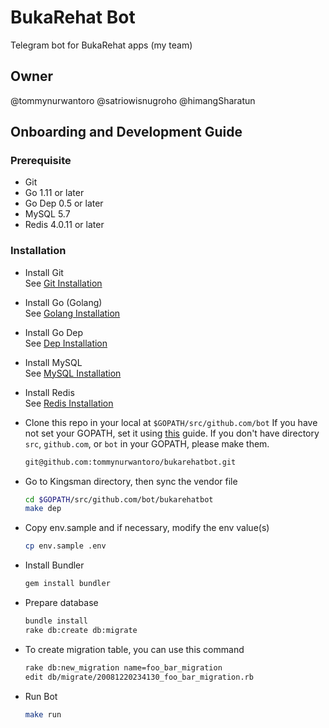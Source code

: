 # BukaRehat Bot

Telegram bot for BukaRehat apps (my team)

## Owner

@tommynurwantoro
@satriowisnugroho
@himangSharatun

## Onboarding and Development Guide

### Prerequisite
- Git
- Go 1.11 or later
- Go Dep 0.5 or later
- MySQL 5.7
- Redis 4.0.11 or later

### Installation

- Install Git  
  See [Git Installation](https://git-scm.com/book/en/v2/Getting-Started-Installing-Git)

- Install Go (Golang)  
  See [Golang Installation](https://golang.org/doc/install)

- Install Go Dep  
  See [Dep Installation](https://golang.github.io/dep/docs/installation.html)

- Install MySQL  
  See [MySQL Installation](https://www.mysql.com/downloads/)
  
- Install Redis  
  See [Redis Installation](https://redis.io/topics/quickstart)

- Clone this repo in your local at `$GOPATH/src/github.com/bot`
  If you have not set your GOPATH, set it using [this](https://golang.org/doc/code.html#GOPATH) guide.
  If you don't have directory `src`, `github.com`, or `bot` in your GOPATH, please make them.

  ```sh
  git@github.com:tommynurwantoro/bukarehatbot.git
  ```

- Go to Kingsman directory, then sync the vendor file

  ```sh
  cd $GOPATH/src/github.com/bot/bukarehatbot
  make dep
  ```

- Copy env.sample and if necessary, modify the env value(s)

  ```sh
  cp env.sample .env
  ```

- Install Bundler
  
  ```sh
  gem install bundler
  ```

- Prepare database

  ```sh
  bundle install
  rake db:create db:migrate
  ```

- To create migration table, you can use this command
  ```sh
  rake db:new_migration name=foo_bar_migration
  edit db/migrate/20081220234130_foo_bar_migration.rb
  ```

- Run Bot

  ```sh
  make run
  ```
